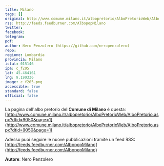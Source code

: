 ```yaml
---
title: Milano
tags: []
original: http://www.comune.milano.it/albopretorio/AlboPretorioWeb/AlboPretorio.aspx?dtid=9050&page=1
rss: http://feeds.feedburner.com/AlbopopMilano
twitter:
facebook:
telegram:
pdf:
author: Nero Penzolero (https://github.com/neropenzolero)
repo:
regione: Lombardia
provincia: Milano
istat: 015146
ipa: c_f205
lat: 45.464161
lng: 9.190336
image: c_f205.png
accessible: true
standard: false
official: false
---
```


La pagina dell'albo pretorio del **Comune di Milano** è questa: [http://www.comune.milano.it/albopretorio/AlboPretorioWeb/AlboPretorio.aspx?dtid=9050&page=1](http://www.comune.milano.it/albopretorio/AlboPretorioWeb/AlboPretorio.aspx?dtid=9050&page=1)

Adesso puoi seguire le nuove pubblicazioni tramite un feed RSS: [http://feeds.feedburner.com/AlbopopMilano](http://feeds.feedburner.com/AlbopopMilano)

**Autore**: Nero Penzolero
